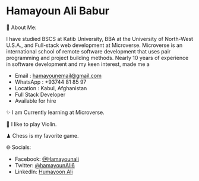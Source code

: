 # Hamayoun Ali Babur 
💫 About Me:

I have studied BSCS at Katib University, BBA at the University of North-West U.S.A., and Full-stack web development at Microverse. Microverse is an international school of remote software development that uses pair programming and project building methods. 
Nearly 10 years of experience in software development and my keen interest, made me a

* Email : hamayounemail@gmail.com
* WhatsApp : +93744 81 85 97
* Location : Kabul, Afghanistan
* Full Stack Developer 
* Available for hire

✨ I am Currently learning at Microverse.

:violin: I like to play Violin.

♟ Chess is my favorite game.

🌐 Socials:
- Facebook: [@Hamayounali](https://www.facebook.com/humayoonali)
- Twitter: [@hamayounAli6](https://twitter.com/hamayounAli6)
- LinkedIn: [Humayoon Ali](https://www.linkedin.com/in/humayoon-ali-663ba2239)
